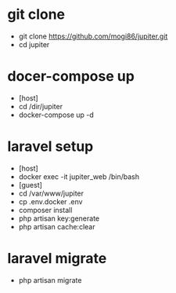 # git clone
- git clone https://github.com/mogi86/jupiter.git
- cd jupiter

# docer-compose up
- [host]
 - cd /dir/jupiter
 - docker-compose up -d

# laravel setup
- [host]
 - docker exec -it jupiter_web /bin/bash
- [guest]
 - cd /var/www/jupiter
 - cp .env.docker .env
 - composer install
 - php artisan key:generate
 - php artisan cache:clear

# laravel migrate
- php artisan migrate